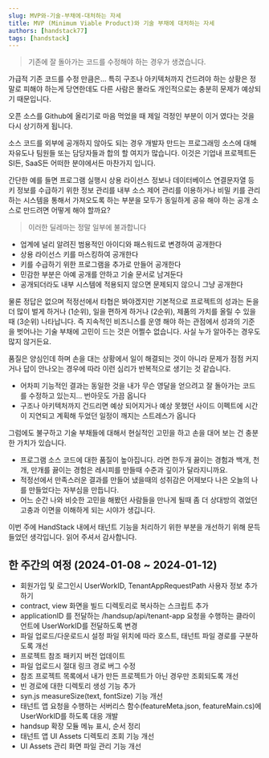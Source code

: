 ```yaml
---
slug: MVP와-기술-부채에-대처하는 자세
title: MVP (Minimum Viable Product)와 기술 부채에 대처하는 자세
authors: [handstack77]
tags: [handstack]
---
```


> 기존에 잘 돌아가는 코드를 수정해야 하는 경우가 생겼습니다.

가급적 기존 코드를 수정 만큼은... 특히 구조나 아키텍처까지 건드려야 하는 상황은 정말로 피해야 하는게 당연한데도 다른 사람은 몰라도 개인적으로는 충분히 문제가 예상되기 때문입니다.

오픈 소스를 Github에 올리기로 마음 먹었을 때 제일 걱정인 부분이 이거 였다는 것을 다시 상기하게 됩니다.

소스 코드를 외부에 공개하지 않아도 되는 경우 개발자 만드는 프로그래밍 소스에 대해 자유도나 팀원들 또는 담당자들과 합의 할 여지가 많습니다. 이것은 기업내 프로젝트든 SI든, SaaS든 어떠한 분야에서든 마찬가지 입니다.

간단한 예를 들면 프로그램 실행시 상용 라이선스 정보나 데이터베이스 연결문자열 등 키 정보를 수급하기 위한 정보 관리를 내부 소스 제어 관리를 이용하거나 비밀 키를 관리하는 시스템을 통해서 가져오도록 하는 부분을 모두가 동일하게 공유 해야 하는 공개 소스로 만드려면 어떻게 해야 할까요?

> 이러한 딜레마는 정말 일부에 불과합니다

* 업계에 널리 알려진 범용적인 아이디와 패스워드로 변경하여 공개한다
* 상용 라이선스 키를 마스킹하여 공개한다
* 키를 수급하기 위한 프로그램을 추가로 만들어 공개한다
* 민감한 부분은 아예 공개를 안하고 기술 문서로 남겨둔다
* 공개되더라도 내부 시스템에 적용되지 않으면 문제되지 않으니 그냥 공개한다

물론 정답은 없으며 적정선에서 타협은 봐야겠지만 기본적으로 프로젝트의 성과는 돈을 더 많이 벌게 하거나 (1순위), 일을 편하게 하거나 (2순위), 제품의 가치를 올릴 수 있을때 (3순위) 나타납니다. 즉 지속적인 비즈니스를 운영 해야 하는 관점에서 성과의 기준을 벗어나는 기술 부채에 고민이 드는 것은 어쩔수 없습니다. 사실 누가 알아주는 경우도 많지 않거든요.

품질은 양심인데 하며 손을 대는 상황에서 일이 해결되는 것이 아니라 문제가 점점 커지거나 답이 안나오는 경우에 따라 이런 심리가 반복적으로 생기는 것 같습니다.

* 어차피 기능적인 결과는 동일한 것을 내가 무슨 영달을 얻으려고 잘 돌아가는 코드를 수정하고 있는지... 번아웃도 가끔 옵니다
* 구조나 아키텍처까지 건드리면 예상 되어지거나 예상 못했던 사이드 이펙트에 시간이 지연되고 계획해 두었던 일정이 깨지는 스트레스가 옵니다

그럼에도 불구하고 기술 부채들에 대해서 현실적인 고민을 하고 손을 대어 보는 건 충분한 가치가 있습니다.

* 프로그램 소스 코드에 대한 품질이 높아집니다. 라면 한두개 끓이는 경험과 백개, 천개, 만개를 끓이는 경험은 레시피를 만들때 수준과 깊이가 달라지니까요.
* 적정선에서 만족스러운 결과를 만들어 냈을때의 성취감은 어제보다 나은 오늘의 나를 만들었다는 자부심을 만듭니다.
* 어느 순간 나와 비슷한 고민을 해봤던 사람들을 만나게 될때 좀 더 상대방의 겪었던 고충과 이면을 이해하게 되는 시야가 생깁니다.

이번 주에 HandStack 내에서 태넌트 기능을 처리하기 위한 부분을 개선하기 위해 문득 들었던 생각입니다. 읽어 주셔서 감사합니다.

## 한 주간의 여정 (2024-01-08 ~ 2024-01-12)

* 회원가입 및 로그인시 UserWorkID, TenantAppRequestPath 사용자 정보 추가하기
* contract, view 화면을 빌드 디렉토리로 복사하는 스크립트 추가
* applicationID 를 전달하는 /handsup/api/tenant-app 요청을 수행하는 클라이언트에 UserWorkID를 전달하도록 변경
* 파일 업로드/다운로드시 설정 파일 위치에 따라 호스트, 태넌트 파일 경로를 구분하도록 개선
* 프로젝트 참조 패키지 버전 업데이트
* 파일 업로드시 절대 링크 경로 버그 수정
* 참조 프로젝트 목록에서 내가 만든 프로젝트가 아닌 경우만 조회되도록 개선
* 빈 경로에 대한 디렉토리 생성 기능 추가
* syn.js measureSize(text, fontSize) 기능 개선
* 태넌트 앱 요청을 수행하는 서버리스 함수(featureMeta.json, featureMain.cs)에 UserWorkID를 하도록 대응 개발
* handsup 확장 모듈 메뉴 표시, 순서 정리
* 태넌트 앱 UI Assets 디렉토리 조회 기능 개선
* UI Assets 관리 화면 파일 관리 기능 개선